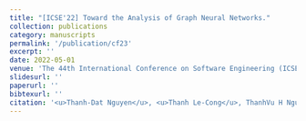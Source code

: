 ```yaml
---
title: "[ICSE'22] Toward the Analysis of Graph Neural Networks."
collection: publications
category: manuscripts
permalink: '/publication/cf23'
excerpt: ''
date: 2022-05-01
venue: 'The 44th International Conference on Software Engineering (ICSE), NIER Track'
slidesurl: ''
paperurl: ''
bibtexurl: ''
citation: '<u>Thanh-Dat Nguyen</u>, <u>Thanh Le-Cong</u>, ThanhVu H Nguyen, <u>Xuan-Bach D. Le</u>, Quyet-Thang Huynh'
---
```

